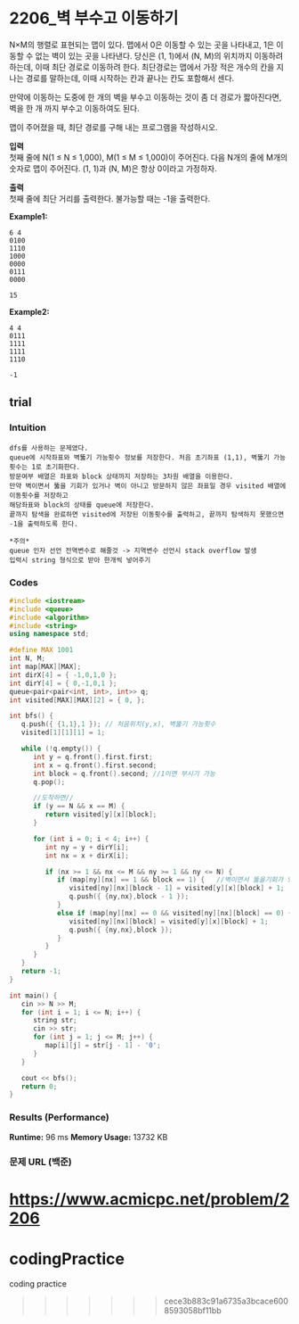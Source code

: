 # 2206_벽 부수고 이동하기

N×M의 행렬로 표현되는 맵이 있다. 맵에서 0은 이동할 수 있는 곳을 나타내고, 1은 이동할 수 없는 벽이 있는 곳을 나타낸다. 당신은 (1, 1)에서 (N, M)의 위치까지 이동하려 하는데, 이때 최단 경로로 이동하려 한다. 최단경로는 맵에서 가장 적은 개수의 칸을 지나는 경로를 말하는데, 이때 시작하는 칸과 끝나는 칸도 포함해서 센다.

만약에 이동하는 도중에 한 개의 벽을 부수고 이동하는 것이 좀 더 경로가 짧아진다면, 벽을 한 개 까지 부수고 이동하여도 된다.

맵이 주어졌을 때, 최단 경로를 구해 내는 프로그램을 작성하시오.
   

**입력**  
첫째 줄에 N(1 ≤ N ≤ 1,000), M(1 ≤ M ≤ 1,000)이 주어진다. 다음 N개의 줄에 M개의 숫자로 맵이 주어진다. (1, 1)과 (N, M)은 항상 0이라고 가정하자.

**출력**  
첫째 줄에 최단 거리를 출력한다. 불가능할 때는 -1을 출력한다.

**Example1:**   
```
6 4
0100
1110
1000
0000
0111
0000

15
```

**Example2:**   
```
4 4
0111
1111
1111
1110

-1
```

## trial
### Intuition
```
dfs를 사용하는 문제였다.
queue에 시작좌표와 벽뚫기 가능횟수 정보를 저장한다. 처음 초기좌표 (1,1), 벽뚫기 가능횟수는 1로 초기화한다.
방문여부 배열은 좌표와 block 상태까지 저장하는 3차원 배열을 이용한다.
만약 벽이면서 뚫을 기회가 있거나 벽이 아니고 방문하지 않은 좌표일 경우 visited 배열에 이동횟수를 저장하고
해당좌표와 block의 상태를 queue에 저장한다.
끝까지 탐색을 완료하면 visited에 저장된 이동횟수를 출력하고, 끝까지 탐색하지 못했으면 -1을 출력하도록 한다.

*주의*
queue 인자 선언 전역변수로 해줄것 -> 지역변수 선언시 stack overflow 발생
입력시 string 형식으로 받아 한개씩 넣어주기

```

### Codes  
```cpp
#include <iostream>
#include <queue>
#include <algorithm>
#include <string>
using namespace std;

#define MAX 1001
int N, M;
int map[MAX][MAX];
int dirX[4] = { -1,0,1,0 };
int dirY[4] = { 0,-1,0,1 };
queue<pair<pair<int, int>, int>> q;
int visited[MAX][MAX][2] = { 0, };

int bfs() {
   q.push({ {1,1},1 }); // 처음위치(y,x), 벽뚫기 가능횟수
   visited[1][1][1] = 1;

   while (!q.empty()) {
      int y = q.front().first.first;
      int x = q.front().first.second;
      int block = q.front().second; //1이면 부시기 가능
      q.pop();

      //도착하면//
      if (y == N && x == M) {
         return visited[y][x][block];
      }

      for (int i = 0; i < 4; i++) {
         int ny = y + dirY[i];
         int nx = x + dirX[i];

         if (nx >= 1 && nx <= M && ny >= 1 && ny <= N) {
            if (map[ny][nx] == 1 && block == 1) {   //벽이면서 뚫을기회가 있으면
               visited[ny][nx][block - 1] = visited[y][x][block] + 1;
               q.push({ {ny,nx},block - 1 });
            }
            else if (map[ny][nx] == 0 && visited[ny][nx][block] == 0) { //벽이 아니고 방문하지 않은 곳
               visited[ny][nx][block] = visited[y][x][block] + 1;
               q.push({ {ny,nx},block });
            }
         }
      }
   }
   return -1;
}

int main() {
   cin >> N >> M;
   for (int i = 1; i <= N; i++) {
      string str;
      cin >> str;
      for (int j = 1; j <= M; j++) {
         map[i][j] = str[j - 1] - '0';
      }
   }

   cout << bfs();
   return 0;
}
```

### Results (Performance)  
**Runtime:**  96 ms
**Memory Usage:** 	13732 KB  


### 문제 URL (백준)  
https://www.acmicpc.net/problem/2206
=======
# codingPractice
coding practice
>>>>>>> cece3b883c91a6735a3bcace6008593058bf11bb
